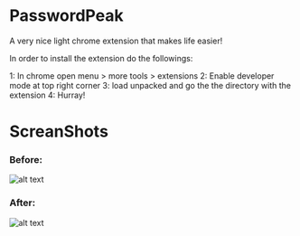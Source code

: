 # PasswordPeak
A very nice light chrome extension that makes life easier!

In order to install the extension do the followings:

1: In chrome open menu > more tools > extensions
2: Enable developer mode at top right corner
3: load unpacked and go the the directory with the extension
4: Hurray!


# ScreanShots 

### Before:

![alt text](https://snag.gy/E2DlfQ.jpg)

### After:

![alt text](https://snag.gy/plhn2v.jpg)
